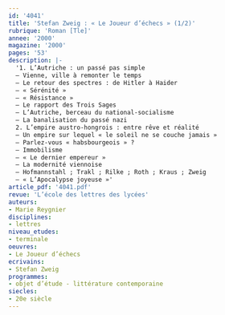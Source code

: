 ```yaml
---
id: '4041'
title: 'Stefan Zweig : « Le Joueur d’échecs » (1/2)'
rubrique: 'Roman [Tle]'
annee: '2000'
magazine: '2000'
pages: '53'
description: |-
  '1. L’Autriche : un passé pas simple
  – Vienne, ville à remonter le temps
  – Le retour des spectres : de Hitler à Haider
  – « Sérénité »
  – « Résistance »
  – Le rapport des Trois Sages
  – L’Autriche, berceau du national-socialisme
  – La banalisation du passé nazi
  2. L’empire austro-hongrois : entre rêve et réalité
  – Un empire sur lequel « le soleil ne se couche jamais »
  – Parlez-vous « habsbourgeois » ?
  – Immobilisme
  – « Le dernier empereur »
  – La modernité viennoise
  – Hofmannstahl ; Trakl ; Rilke ; Roth ; Kraus ; Zweig
  – « L’Apocalypse joyeuse »'
article_pdf: '4041.pdf'
revue: 'L’école des lettres des lycées'
auteurs:
- Marie Reygnier
disciplines:
- lettres
niveau_etudes:
- terminale
oeuvres:
- Le Joueur d’échecs
ecrivains:
- Stefan Zweig
programmes:
- objet d’étude - littérature contemporaine
siecles:
- 20e siècle
---
```


